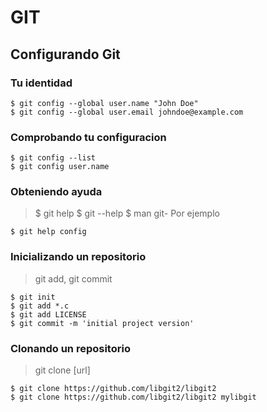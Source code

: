 # GIT
## Configurando Git
### Tu identidad

```console
$ git config --global user.name "John Doe"
$ git config --global user.email johndoe@example.com
```
### Comprobando tu configuracion

```console
$ git config --list
$ git config user.name
```
### Obteniendo ayuda
> $ git help <verb>
> $ git <verb> --help
> $ man git-<verb>
> Por ejemplo 
  
```console
$ git help config
```
### Inicializando un repositorio
> git add, git commit

```console
$ git init
$ git add *.c
$ git add LICENSE
$ git commit -m 'initial project version'
```

### Clonando un repositorio
> git clone [url]

```console
$ git clone https://github.com/libgit2/libgit2
$ git clone https://github.com/libgit2/libgit2 mylibgit
```
